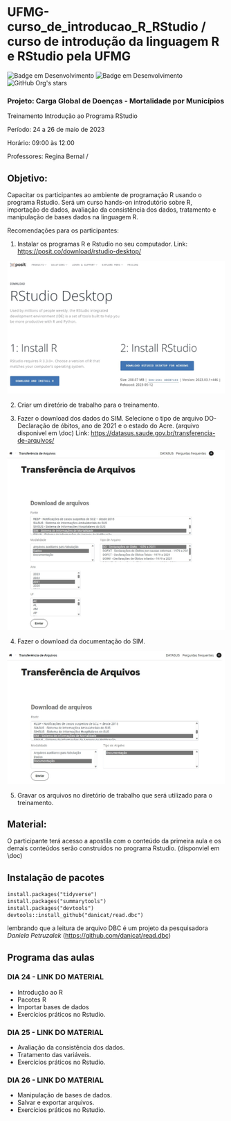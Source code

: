 # UFMG-curso_de_introducao_R_RStudio / curso de introdução da linguagem R e RStudio pela UFMG
![Badge em Desenvolvimento](https://img.shields.io/static/v1?label=STATUS&message=DESENVOLVIMENTO&color=GREEN&style=for-the-badge)
![Badge em Desenvolvimento](https://img.shields.io/static/v1?label=VERSION&message=1.0.0&color=BLUE&style=for-the-badge)
![GitHub Org's stars](https://img.shields.io/github/stars/otavioaugust1?style=social)

### Projeto: Carga Global de Doenças - Mortalidade por Municípios

Treinamento Introdução ao Programa RStudio

Período: 24 a 26 de maio de 2023

Horário: 09:00 às 12:00

Professores: Regina Bernal /


## Objetivo: 
Capacitar os participantes ao ambiente de programação R usando o programa Rstudio. Será um curso hands-on introdutório sobre R,  importação de dados, avaliação da consistência dos dados,  tratamento e manipulação de bases dados na linguagem R.

Recomendações para os participantes:
 
1. Instalar os programas R e Rstudio no seu computador.   Link: https://posit.co/download/rstudio-desktop/

<img src='img\R.jpg'>

2. Criar um diretório de trabalho para o treinamento. 

3. Fazer o download dos dados do SIM. Selecione o tipo de arquivo DO-Declaração de óbitos, ano de 2021 e o estado do Acre.  (arquivo disponivel em \doc)    Link: https://datasus.saude.gov.br/transferencia-de-arquivos/

<img src='img\site_datasus_dado.jpg'>

4. Fazer o download da documentação do SIM. 

<img src='img\site_datasus_doc.jpg'>

5. Gravar os arquivos no diretório de trabalho que será utilizado para o treinamento.

## Material:
O participante terá acesso a apostila com o conteúdo da primeira aula e os demais conteúdos serão construídos no programa Rstudio. (disponviel em \doc)


## Instalação de pacotes
```
install.packages("tidyverse")
install.packages("summarytools")
install.packages("devtools")
devtools::install_github("danicat/read.dbc")
```
lembrando que a leitura de arquivo DBC é um projeto da pesquisadora *Daniela Petruzalek* (https://github.com/danicat/read.dbc)

## Programa das aulas

### <a herf='https://github.com/otavioaugust1/UFMG-curso_de_introducao_R_RStudio/blob/main/AULA_1.md'>  DIA 24 - LINK DO MATERIAL</a>
* Introdução ao R
* Pacotes R
* Importar bases de dados
* Exercícios práticos no Rstudio.

### <a herf='https://github.com/otavioaugust1/UFMG-curso_de_introducao_R_RStudio/blob/main/AULA_2.md'>  DIA 25 - LINK DO MATERIAL</a>
* Avaliação da consistência dos dados.
* Tratamento das variáveis.
* Exercícios práticos no Rstudio.

### <a herf='https://github.com/otavioaugust1/UFMG-curso_de_introducao_R_RStudio/blob/main/AULA_3.md'>  DIA 26 - LINK DO MATERIAL</a>
* Manipulação de bases de dados.
* Salvar e exportar arquivos.
* Exercícios práticos no Rstudio.

